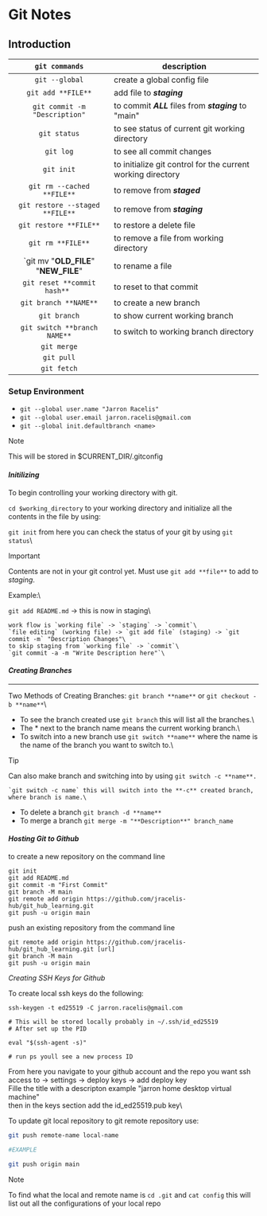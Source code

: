 # Git Notes

## Introduction

| `git commands`          |   description           |
|:-----------------------:|-------------------------|
| `git --global`          | create a global config file |
| `git add **FILE**`      | add file to ***staging*** |
| `git commit -m "Description"` | to commit ***ALL*** files from ***staging*** to "main" |
| `git status` | to see status of current git working directory |
| `git log` | to see all commit changes |
| `git init` | to initialize git control for the current working directory | 
| `git rm --cached **FILE**` | to remove from ***staged*** |
| `git restore --staged **FILE**`  | to remove from ***staging*** |
| `git restore **FILE**` | to restore a delete file |
| `git rm **FILE**` | to remove a file from working directory |
| `git mv "**OLD_FILE**" "**NEW_FILE**" | to rename a file |
| `git reset **commit hash** ` | to reset to that commit |
| `git branch **NAME**` | to create a new branch |
| `git branch` | to show current working branch |
| `git switch **branch NAME**` | to switch to working branch directory |
| `git merge` |
| `git pull` |
| `git fetch` |


### Setup Environment

* `git --global user.name "Jarron Racelis"`
* `git --global user.email jarron.racelis@gmail.com`
* `git --global init.defaultbranch <name>`

> [!NOTE]
> This will be stored in $CURRENT_DIR/.gitconfig

#### ***Initilizing***

To begin controlling your working directory with git.  

`cd $working_directory` to your working directory and initialize all the contents in the file by using:  

`git init` from here you can check the status of your git by using `git status`\

> [!IMPORTANT]
> Contents are not in your git control yet. Must use `git add **file**` to add to _staging_.

Example:\

`git add README.md` -> this is now in staging\

```
work flow is `working file` -> `staging` -> `commit`\
`file editing` (working file) -> `git add file` (staging) -> `git commit -m` "Description Changes"\
to skip staging from `working file` -> `commit`\
`git commit -a -m "Write Description here"`\ 
```

#### ***Creating Branches*** 

---
Two Methods of Creating Branches: `git branch **name**` or `git checkout -b **name**`\

* To see the branch created use `git branch` this will list all the branches.\
* The \* next to the branch name means the current working branch.\
* To switch into a new branch use `git switch **name**` where the name is the name of the branch you want to switch to.\

> [!TIP]
> Can also make branch and switching into by using `git switch -c **name**.`

```
`git switch -c name` this will switch into the **-c** created branch, where branch is name.\
```

* To delete a branch `git branch -d **name**`
* To merge a branch `git merge -m "**Description**" branch_name`

#### ***Hosting Git to Github***

to create a new repository on the command line
```
git init
git add README.md
git commit -m "First Commit"
git branch -M main
git remote add origin https://github.com/jracelis-hub/git_hub_learning.git
git push -u origin main
```

push an existing repository from the command line
```
git remote add origin https://github.com/jracelis-hub/git_hub_learning.git [url]
git branch -M main
git push -u origin main
```

_Creating SSH Keys for Github_

To create local ssh keys do the following:

```
ssh-keygen -t ed25519 -C jarron.racelis@gmail.com

# This will be stored locally probably in ~/.ssh/id_ed25519
# After set up the PID

eval "$(ssh-agent -s)"

# run ps youll see a new process ID
```

From here you navigate to your github account and the repo you want ssh access to -> settings -> deploy keys -> add deploy key \
Fille the title with a descripton example "jarron home desktop virtual machine"\
then in the keys section add the id_ed25519.pub key\

To update git local repository to git remote repository use:

```bash
git push remote-name local-name

#EXAMPLE

git push origin main
```

> [!NOTE]
> To find what the local and remote name is `cd .git` and `cat config` this will list out all the configurations of your local repo
